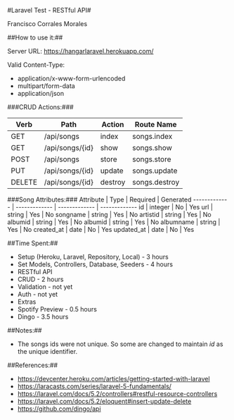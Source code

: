 

#Laravel Test - RESTful API#

Francisco Corrales Morales


##How to use it:##

Server URL: 
https://hangarlaravel.herokuapp.com/

Valid Content-Type:
 * application/x-www-form-urlencoded
 * multipart/form-data
 * application/json
 
 
###CRUD Actions:###

Verb  | Path | Action | Route Name
------------- | ------------- | ------------- | -------------
GET  | /api/songs  | index  | songs.index 
GET  | /api/songs/{id}  | show  | songs.show
POST  | /api/songs  | store  | songs.store
PUT  | /api/songs/{id}  | update  | songs.update
DELETE  | /api/songs/{id}  | destroy  | songs.destroy


###Song Attributes:###
Attribute  | Type | Required | Generated
------------- | ------------- | ------------- | -------------
id  | integer  | No  | Yes 
url  | string  | Yes  | No
songname  | string  | Yes  | No
artistid  | string  | Yes  | No
albumid  | string  | Yes  | No
albumid  | string  | Yes  | No
albumname  | string  | Yes  | No
created_at  | date  | No  | Yes
updated_at  | date  | No  | Yes


##Time Spent:##
 * Setup (Heroku, Laravel, Repository, Local)   - 3 hours
 * Set Models, Controllers, Database, Seeders	- 4 hours
 * RESTful API
  * CRUD - 2  hours
  * Validation - not yet
  * Auth - not yet
 * Extras
  * Spotify Preview - 0.5 hours
  * Dingo - 3.5 hours

##Notes:##
 * The songs ids were not unique. So some are changed to maintain *id* as the unique identifier. 

##References:##
 * https://devcenter.heroku.com/articles/getting-started-with-laravel
 * https://laracasts.com/series/laravel-5-fundamentals/
 * https://laravel.com/docs/5.2/controllers#restful-resource-controllers
 * https://laravel.com/docs/5.2/eloquent#insert-update-delete
 * https://github.com/dingo/api
